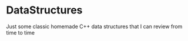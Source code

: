 # DataStructures
Just some classic homemade C++ data structures that I can review from time to time
